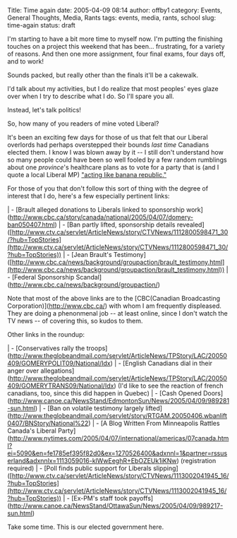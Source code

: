 Title: Time again
date: 2005-04-09 08:14
author: offby1
category: Events, General Thoughts, Media, Rants
tags: events, media, rants, school
slug: time-again
status: draft

I'm starting to have a bit more time to myself now. I'm putting the finishing touches on a project this weekend that has been\... frustrating, for a variety of reasons. And then one more assignment, four final exams, four days off, and to work!

Sounds packed, but really other than the finals it'll be a cakewalk.

I'd talk about my activities, but I do realize that most peoples' eyes glaze over when I try to describe what I do. So I'll spare you all.

Instead, let's talk politics!

So, how many of you readers of mine voted Liberal?

It's been an exciting few days for those of us that felt that our Liberal overlords had perhaps overstepped their bounds _last time_ Canadians elected them. I know I was blown away by it \-- I still don't understand how so many people could have been so well fooled by a few random rumblings about one _province_'s healthcare plans as to vote for a party that is (and I quote a local Liberal MP) ["acting like banana republic."](http://www.canoe.ca/NewsStand/WinnipegSun/News/2005/04/09/989168-sun.html)

For those of you that don't follow this sort of thing with the degree of interest that I do, here's a few especially pertinent links:

| - \[Brault alleged donations to Liberals linked to sponsorship work\](<http://www.cbc.ca/story/canada/national/2005/04/07/domery-ban050407.html>)
| - \[Ban partly lifted, sponsorship details revealed\]([http://www.ctv.ca/servlet/ArticleNews/story/CTVNews/1112800598471_30/?hub=TopStories](http://www.ctv.ca/servlet/ArticleNews/story/CTVNews/1112800598471_30/?hub=TopStories))
| - \[Jean Brault's Testimony\]([http://www.cbc.ca/news/background/groupaction/brault_testimony.html](http://www.cbc.ca/news/background/groupaction/brault_testimony.html))
| - \[Federal Sponsorship Scandal\](<http://www.cbc.ca/news/background/groupaction/>)

Note that most of the above links are to the \[CBC(Canadian Broadcasting Corporation)\](<http://www.cbc.ca/>) with whom I am frequently displeased. They are doing a phenonmenal job \-- at least online, since I don't watch the TV news \-- of covering this, so kudos to them.

Other links in the roundup:

| - \[Conservatives rally the troops\](<http://www.theglobeandmail.com/servlet/ArticleNews/TPStory/LAC/20050409/GOMERYPOLIT09/National/Idx>)
| - \[English Canadians dial in their anger over allegations\](<http://www.theglobeandmail.com/servlet/ArticleNews/TPStory/LAC/20050409/GOMERYTRANS09/National/Idx>) (I'd like to see the reaction of french canadians, too, since this did happen in Quebec)
| - \[Cash Opened Doors\](<http://www.canoe.ca/NewsStand/EdmontonSun/News/2005/04/09/989281-sun.html>)
| - \[Ban on volatile testimony largely lifted\](<http://www.theglobeandmail.com/servlet/story/RTGAM.20050406.wbanlift0407/BNStory/National%22>)
| - \[A Blog Written From Minneapolis Rattles Canada's Liberal Party\](<http://www.nytimes.com/2005/04/07/international/americas/07canada.html?ei=5090&en=fe1785ef395f82d0&ex=1270526400&adxnnl=1&partner=rssuserland&adxnnlx=1113059016-klWwEeghR+EbOZEUk1iKNw>) (registration required)
| - \[Poll finds public support for Liberals slipping\]([http://www.ctv.ca/servlet/ArticleNews/story/CTVNews/1113002041945_16/?hub=TopStories](http://www.ctv.ca/servlet/ArticleNews/story/CTVNews/1113002041945_16/?hub=TopStories))
| - \[Ex-PM's staff took payoffs\](<http://www.canoe.ca/NewsStand/OttawaSun/News/2005/04/09/989217-sun.html>)

Take some time. This is our elected government here.
